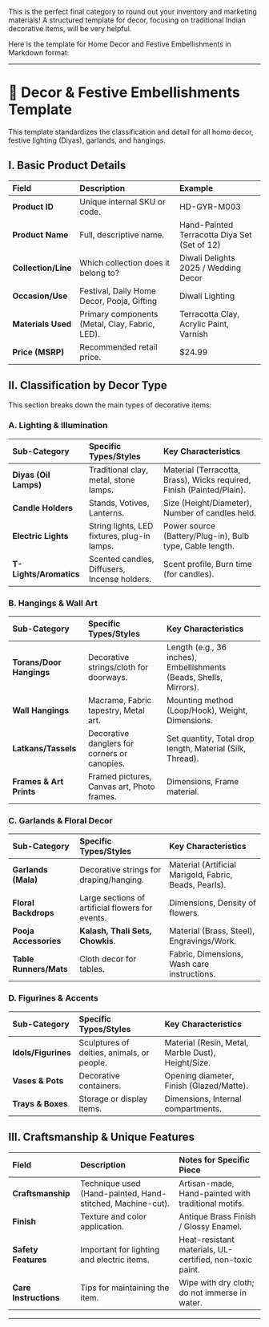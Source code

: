 This is the perfect final category to round out your inventory and marketing materials! A structured template for decor, focusing on traditional Indian decorative items, will be very helpful.

Here is the template for Home Decor and Festive Embellishments in Markdown format:

***

# 🏡 Decor & Festive Embellishments Template

This template standardizes the classification and detail for all home decor, festive lighting (Diyas), garlands, and hangings.

## I. Basic Product Details

| Field | Description | Example |
| :--- | :--- | :--- |
| **Product ID** | Unique internal SKU or code. | HD-GYR-M003 |
| **Product Name** | Full, descriptive name. | Hand-Painted Terracotta Diya Set (Set of 12) |
| **Collection/Line** | Which collection does it belong to? | Diwali Delights 2025 / Wedding Decor |
| **Occasion/Use** | Festival, Daily Home Decor, Pooja, Gifting | Diwali Lighting |
| **Materials Used** | Primary components (Metal, Clay, Fabric, LED). | Terracotta Clay, Acrylic Paint, Varnish |
| **Price (MSRP)** | Recommended retail price. | \$24.99 |

## II. Classification by Decor Type

This section breaks down the main types of decorative items:

### A. Lighting & Illumination

| Sub-Category | Specific Types/Styles | Key Characteristics |
| :--- | :--- | :--- |
| **Diyas (Oil Lamps)** | Traditional clay, metal, stone lamps. | Material (Terracotta, Brass), Wicks required, Finish (Painted/Plain). |
| **Candle Holders** | Stands, Votives, Lanterns. | Size (Height/Diameter), Number of candles held. |
| **Electric Lights** | String lights, LED fixtures, plug-in lamps. | Power source (Battery/Plug-in), Bulb type, Cable length. |
| **T-Lights/Aromatics**| Scented candles, Diffusers, Incense holders. | Scent profile, Burn time (for candles). |

### B. Hangings & Wall Art

| Sub-Category | Specific Types/Styles | Key Characteristics |
| :--- | :--- | :--- |
| **Torans/Door Hangings** | Decorative strings/cloth for doorways. | Length (e.g., 36 inches), Embellishments (Beads, Shells, Mirrors). |
| **Wall Hangings** | Macrame, Fabric tapestry, Metal art. | Mounting method (Loop/Hook), Weight, Dimensions. |
| **Latkans/Tassels** | Decorative danglers for corners or canopies. | Set quantity, Total drop length, Material (Silk, Thread). |
| **Frames & Art Prints** | Framed pictures, Canvas art, Photo frames. | Dimensions, Frame material. |

### C. Garlands & Floral Decor

| Sub-Category | Specific Types/Styles | Key Characteristics |
| :--- | :--- | :--- |
| **Garlands (Mala)** | Decorative strings for draping/hanging. | Material (Artificial Marigold, Fabric, Beads, Pearls). |
| **Floral Backdrops** | Large sections of artificial flowers for events. | Dimensions, Density of flowers. |
| **Pooja Accessories** | **Kalash, Thali Sets, Chowkis**. | Material (Brass, Steel), Engravings/Work. |
| **Table Runners/Mats**| Cloth decor for tables. | Fabric, Dimensions, Wash care instructions. |

### D. Figurines & Accents

| Sub-Category | Specific Types/Styles | Key Characteristics |
| :--- | :--- | :--- |
| **Idols/Figurines** | Sculptures of deities, animals, or people. | Material (Resin, Metal, Marble Dust), Height/Size. |
| **Vases & Pots** | Decorative containers. | Opening diameter, Finish (Glazed/Matte). |
| **Trays & Boxes** | Storage or display items. | Dimensions, Internal compartments. |

## III. Craftsmanship & Unique Features

| Field | Description | Notes for Specific Piece |
| :--- | :--- | :--- |
| **Craftsmanship** | Technique used (Hand-painted, Hand-stitched, Machine-cut). | Artisan-made, Hand-painted with traditional motifs. |
| **Finish** | Texture and color application. | Antique Brass Finish / Glossy Enamel. |
| **Safety Features** | Important for lighting and electric items. | Heat-resistant materials, UL-certified, non-toxic paint. |
| **Care Instructions** | Tips for maintaining the item. | Wipe with dry cloth; do not immerse in water. |

***